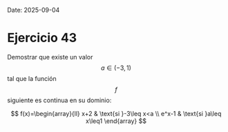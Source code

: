 Date: 2025-09-04

# Ejercicio 43


Demostrar que existe un valor $$a\in(-3,1)$$ tal que la función $$f$$ siguiente es continua en su dominio:

$$
f(x)=\begin{array}{ll}
x+2 & \text{si }-3\leq x<a \\
e^x-1 & \text{si }a\leq x\leq1
\end{array}
$$